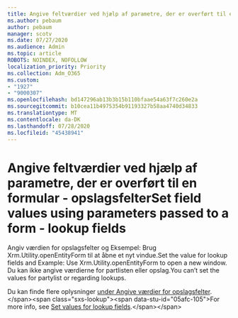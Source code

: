 ```yaml
---
title: Angive feltværdier ved hjælp af parametre, der er overført til en formular - opslagsfelter
ms.author: pebaum
author: pebaum
manager: scotv
ms.date: 07/27/2020
ms.audience: Admin
ms.topic: article
ROBOTS: NOINDEX, NOFOLLOW
localization_priority: Priority
ms.collection: Adm_O365
ms.custom:
- "1927"
- "9000307"
ms.openlocfilehash: bd147296ab13b3b15b110bfaae54a63f7c260e2a
ms.sourcegitcommit: b10cea11b4975354b91193327b58aa4740d34833
ms.translationtype: MT
ms.contentlocale: da-DK
ms.lasthandoff: 07/28/2020
ms.locfileid: "45438941"
---
```

# <a name="set-field-values-using-parameters-passed-to-a-form---lookup-fields"></a><span data-ttu-id="05afc-102">Angive feltværdier ved hjælp af parametre, der er overført til en formular - opslagsfelter</span><span class="sxs-lookup"><span data-stu-id="05afc-102">Set field values using parameters passed to a form - lookup fields</span></span>

<span data-ttu-id="05afc-103">Angiv værdien for opslagsfelter og Eksempel: Brug Xrm.Utility.openEntityForm til at åbne et nyt vindue.</span><span class="sxs-lookup"><span data-stu-id="05afc-103">Set the value for lookup fields and Example: Use Xrm.Utility.openEntityForm to open a new window.</span></span> <span data-ttu-id="05afc-104">Du kan ikke angive værdierne for partlisten eller opslag.</span><span class="sxs-lookup"><span data-stu-id="05afc-104">You can’t set the values for partylist or regarding lookups.</span></span>

<span data-ttu-id="05afc-105">Du kan finde flere oplysninger [under Angive værdier for opslagsfelter](https://docs.microsoft.com/previous-versions/dynamicscrm-2016/developers-guide/gg334375(v=crm.8)#set-values-for-lookup-fields).</span><span class="sxs-lookup"><span data-stu-id="05afc-105">For more info, see [Set values for lookup fields](https://docs.microsoft.com/previous-versions/dynamicscrm-2016/developers-guide/gg334375(v=crm.8)#set-values-for-lookup-fields).</span></span>